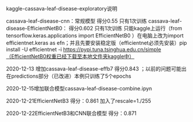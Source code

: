 kaggle-cassava-leaf-disease-exploratory说明

cassava-leaf-disease-cnn：常规模型 得分0.55 只有1次训练
cassava-leaf-disease-EfficientNetB0： 得分0.602 只有1次训练 只能kaggle上运行（from tensorflow.keras.applications import EfficientNetB0 ）在电脑上改为import efficientnet.keras as efn；并且先要安装稳定版（efficientnet必须先安装）pip install -U efficientnet -i https://pypi.tuna.tsinghua.edu.cn/simple（EfficientNetB0权重已经下载至本地文件夹kaggle中）

2020-12-13 增加cassava-leaf-disease-effb7 得分0.843 ；以前的问题可能出在predictions部分（已改进）本例只训练了5个epochs

2020-12-15增加联合模型cassava-leaf-disease-combine.ipyn

2020-12-21EfficientNetB3 得分：0.861 加入了rescale=1./255

2020-12-22EfficientNetB3和CNN联合模型 得分：0.871